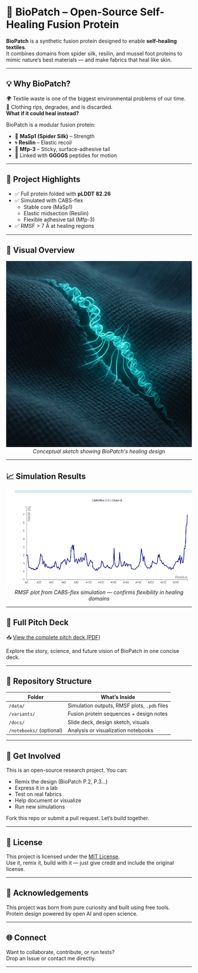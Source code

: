# 🧬 BioPatch – Open-Source Self-Healing Fusion Protein

**BioPatch** is a synthetic fusion protein designed to enable **self-healing textiles**.  
It combines domains from spider silk, resilin, and mussel foot proteins to mimic nature’s best materials — and make fabrics that heal like skin.

---

## 💡 Why BioPatch?

🌍 Textile waste is one of the biggest environmental problems of our time.  
👕 Clothing rips, degrades, and is discarded.  
**What if it could heal instead?**

BioPatch is a modular fusion protein:
- 🧱 **MaSp1 (Spider Silk)** – Strength  
- 🌀 **Resilin** – Elastic recoil  
- 🎯 **Mfp-3** – Sticky, surface-adhesive tail  
- 🔗 Linked with **GGGGS** peptides for motion

---

## 🔬 Project Highlights

- ✅ Full protein folded with **pLDDT 82.26**
- ✅ Simulated with CABS-flex
  - Stable core (MaSp1)
  - Elastic midsection (Resilin)
  - Flexible adhesive tail (Mfp-3)
- ✅ RMSF > 7 Å at healing regions

---

## 🧬 Visual Overview

<p align="center">
  <img src="/docs/concept_sketch.png" alt="BioPatch Concept Sketch" width="600"/>
  <br/>
  <em>Conceptual sketch showing BioPatch's healing design</em>
</p>

---

## 📈 Simulation Results

<p align="center">
  <img src="/data/RMSF_plot.png" alt="RMSF Simulation Results" width="600"/>
  <br/>
  <em>RMSF plot from CABS-flex simulation — confirms flexibility in healing domains</em>
</p>

---

## 📄 Full Pitch Deck

📥 [View the complete pitch deck (PDF)](/docs/pitch_deck.pdf)

Explore the story, science, and future vision of BioPatch in one concise deck.

---


## 📂 Repository Structure

| Folder | What’s Inside |
|--------|----------------|
| `/data/` | Simulation outputs, RMSF plots, `.pdb` files |
| `/variants/` | Fusion protein sequences + design notes |
| `/docs/` | Slide deck, design sketch, visuals |
| `/notebooks/` (optional) | Analysis or visualization notebooks |

---

## 📢 Get Involved

This is an open-source research project. You can:
- Remix the design (BioPatch P.2, P.3…)
- Express it in a lab
- Test on real fabrics
- Help document or visualize
- Run new simulations

Fork this repo or submit a pull request. Let’s build together.

---

## 📄 License

This project is licensed under the [MIT License](LICENSE).  
Use it, remix it, build with it — just give credit and include the original license.


---

## 🙏 Acknowledgements

This project was born from pure curiosity and built using free tools.  
Protein design powered by open AI and open science.

---

## 🌐 Connect

Want to collaborate, contribute, or run tests?  
Drop an Issue or contact me directly.

---
